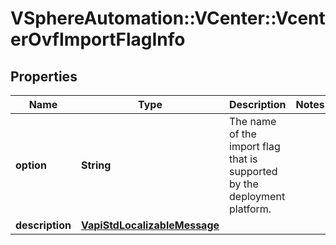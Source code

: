 # VSphereAutomation::VCenter::VcenterOvfImportFlagInfo

## Properties
Name | Type | Description | Notes
------------ | ------------- | ------------- | -------------
**option** | **String** | The name of the import flag that is supported by the deployment platform. | 
**description** | [**VapiStdLocalizableMessage**](VapiStdLocalizableMessage.md) |  | 


